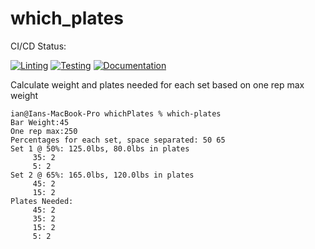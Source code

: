 # which_plates

CI/CD Status:  

[![Linting](https://github.com/iandday/whichPlates/actions/workflows/lint.yml/badge.svg)](https://github.com/iandday/whichPlates/actions/workflows/lint.yml)
[![Testing](https://github.com/iandday/whichPlates/actions/workflows/test.yml/badge.svg)](https://github.com/iandday/whichPlates/actions/workflows/test.yml)
[![Documentation](https://github.com/iandday/whichPlates/actions/workflows/doucmentation.yml/badge.svg)](https://github.com/iandday/whichPlates/actions/workflows/documentation.yml)

<!-- Pytest Coverage Comment:Begin -->
<!-- Pytest Coverage Comment:End -->

Calculate weight and plates needed for each set based on one rep max weight

```code=bash
ian@Ians-MacBook-Pro whichPlates % which-plates
Bar Weight:45
One rep max:250
Percentages for each set, space separated: 50 65
Set 1 @ 50%: 125.0lbs, 80.0lbs in plates
     35: 2
     5: 2
Set 2 @ 65%: 165.0lbs, 120.0lbs in plates
     45: 2
     15: 2
Plates Needed:
     45: 2
     35: 2
     15: 2
     5: 2
```
